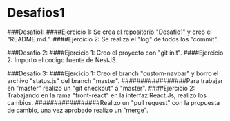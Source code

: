 # Desafios1
###Desafio1:
####Ejercicio 1: Se crea el repositorio "Desafio1" y creo el "README.md.".
####Ejercicio 2: Se realiza el "log" de todos los "commit".

###Desafio 2:
####Ejercicio 1: Creo el proyecto con "git init".
####Ejercicio 2: Importo el codigo fuente de NestJS. 

###Desafio 3:
####Ejercicio 1: Creo el branch "custom-navbar" y borro el archivo "status.js" del branch "master".
#################Para trabajar en "master" realizo un "git checkout" a "master".
####Ejercicio 2: Trabajando en la rama "front-react" en la interfaz React.Js, realizo los cambios.
#################Realizo un "pull request" con la propuesta de cambio, una vez aprobado realizo un "merge".
